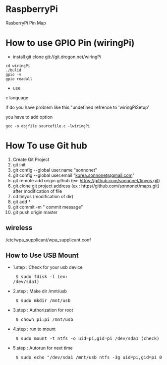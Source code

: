 # RaspberryPi

RasberryPi Pin Map


# How to use GPIO Pin (wiringPi)


* install
git clone git://git.drogon.net/wiringPi
```
cd wiringPi
./bulid
gpio -v
gpio readall
```
* use

c language

if do you have problem like this "undefined refrence to 'wiringPiSetup' 

you have to add option

```
gcc -o objfile sourcefile.c -lwiringPi
```
# How To use Git hub
1. Create Git Project
2. git init
3. git config --global user.name "sonnonet"
4. git config --global user.email "korea.sonnonet@gmail.com"
5. git remote add origin github (ex: https://github.com/sonnonet/tinyos.git)
6. git clone git project address (ex : https//github.com/sonnonet/maps.git)
after modification of file
7. cd tinyos (modification of dir)
8. git add *
9. git commit -m " commit message"
10. git push origin master

## wireless

/etc/wpa_supplicant/wpa_supplicant.conf

## How to Use USB Mount

- 1.step : Check for your usb device
   <pre> $ sudo fdisk -l (ex: /dev/sda1) </pre>
- 2.step : Make dir /mnt/usb
   <pre> $ sudo mkdir /mnt/usb </pre>
- 3.step : Authorization for root
   <pre> $ chown pi:pi /mnt/usb </pre>
- 4.step : run to mount
   <pre> $ sudo mount -t ntfs -o uid=pi,gid=pi /dev/sda1 (check) /mnt/usb
- 5.step : Autorun for next time
   <pre> $ sudo echo "/dev/sda1 /mnt/usb ntfs -3g uid=pi,gid=pi 00" >> sudo /etc/fstab

